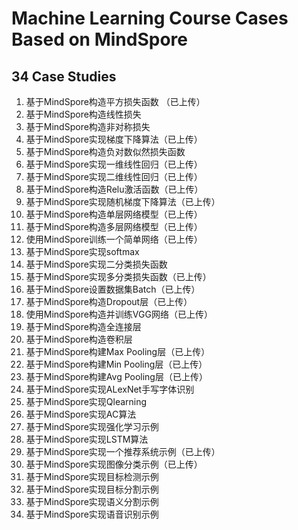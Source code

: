 # Machine Learning Course Cases Based on MindSpore

## 34 Case Studies

1. 基于MindSpore构造平方损失函数 （已上传）
2. 基于MindSpore构造线性损失
3. 基于MindSpore构造非对称损失
4. 基于MindSpore实现梯度下降算法（已上传）
5. 基于MindSpore构造负对数似然损失函数
6. 基于MindSpore实现一维线性回归（已上传）
7. 基于MindSpore实现二维线性回归（已上传）
8. 基于MindSpore构造Relu激活函数（已上传）
9. 基于MindSpore实现随机梯度下降算法（已上传）
10. 基于MindSpore构造单层网络模型（已上传）
11. 基于MindSpore构造多层网络模型（已上传）
12. 使用MindSpore训练一个简单网络（已上传）
13. 基于MindSpore实现softmax
14. 基于MindSpore实现二分类损失函数
15. 基于MindSpore实现多分类损失函数（已上传）
16. 基于MindSpore设置数据集Batch（已上传）
17. 基于MindSpore构造Dropout层（已上传）
18. 使用MindSpore构造并训练VGG网络（已上传）
19. 基于MindSpore构造全连接层
20. 基于MindSpore构造卷积层
21. 基于MindSpore构建Max Pooling层（已上传）
22. 基于MindSpore构建Min Pooling层（已上传）
23. 基于MindSpore构建Avg Pooling层（已上传）
24. 基于MindSpore实现ALexNet手写字体识别
25. 基于MindSpore实现Qlearning
26. 基于MindSpore实现AC算法
27. 基于MindSpore实现强化学习示例
28. 基于MindSpore实现LSTM算法
29. 基于MindSpore实现一个推荐系统示例（已上传）
30. 基于MindSpore实现图像分类示例（已上传）
31. 基于MindSpore实现目标检测示例
32. 基于MindSpore实现目标分割示例
33. 基于MindSpore实现语义分割示例
34. 基于MindSpore实现语音识别示例